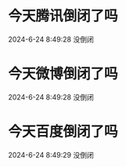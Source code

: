 # 今天腾讯倒闭了吗

2024-6-24 8:49:28 没倒闭

# 今天微博倒闭了吗

2024-6-24 8:49:28 没倒闭

# 今天百度倒闭了吗

2024-6-24 8:49:29 没倒闭

